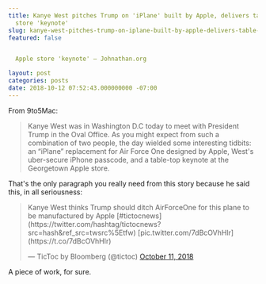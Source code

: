 ```yaml
---
title: Kanye West pitches Trump on 'iPlane' built by Apple, delivers table-top Apple
  store 'keynote'
slug: kanye-west-pitches-trump-on-iplane-built-by-apple-delivers-table-top-apple-store-keynote
featured: false


  Apple store 'keynote' – Johnathan.org

layout: post
categories: posts
date: 2018-10-12 07:52:43.000000000 -07:00
---
```


From 9to5Mac:

> Kanye West was in Washington D.C today to meet with President Trump in the Oval Office. As you might expect from such a combination of two people, the day wielded some interesting tidbits: an “iPlane” replacement for Air Force One designed by Apple, West's uber-secure iPhone passcode, and a table-top keynote at the Georgetown Apple store.

That's the only paragraph you really need from this story because he said this, in all seriousness:

<blockquote class="twitter-tweet">
Kanye West thinks Trump should ditch AirForceOne for this plane to be manufactured by Apple [#tictocnews](https://twitter.com/hashtag/tictocnews?src=hash&ref_src=twsrc%5Etfw) [pic.twitter.com/7dBcOVhHlr](https://t.co/7dBcOVhHlr)

— TicToc by Bloomberg (@tictoc) [October 11, 2018](https://twitter.com/tictoc/status/1050437000019333120?ref_src=twsrc%5Etfw)
</blockquote>
<script async src="https://platform.twitter.com/widgets.js" charset="utf-8"></script>

A piece of work, for sure.

